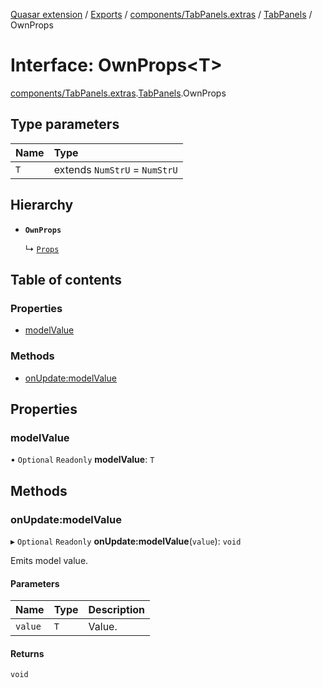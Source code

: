 [Quasar extension](../index.md) / [Exports](../modules.md) / [components/TabPanels.extras](../modules/components_TabPanels_extras.md) / [TabPanels](../modules/components_TabPanels_extras.TabPanels.md) / OwnProps

# Interface: OwnProps<T\>

[components/TabPanels.extras](../modules/components_TabPanels_extras.md).[TabPanels](../modules/components_TabPanels_extras.TabPanels.md).OwnProps

## Type parameters

| Name | Type |
| :------ | :------ |
| `T` | extends `NumStrU` = `NumStrU` |

## Hierarchy

- **`OwnProps`**

  ↳ [`Props`](components_TabPanels_extras.TabPanels.Props.md)

## Table of contents

### Properties

- [modelValue](components_TabPanels_extras.TabPanels.OwnProps.md#modelvalue)

### Methods

- [onUpdate:modelValue](components_TabPanels_extras.TabPanels.OwnProps.md#onupdate:modelvalue)

## Properties

### modelValue

• `Optional` `Readonly` **modelValue**: `T`

## Methods

### onUpdate:modelValue

▸ `Optional` `Readonly` **onUpdate:modelValue**(`value`): `void`

Emits model value.

#### Parameters

| Name | Type | Description |
| :------ | :------ | :------ |
| `value` | `T` | Value. |

#### Returns

`void`
